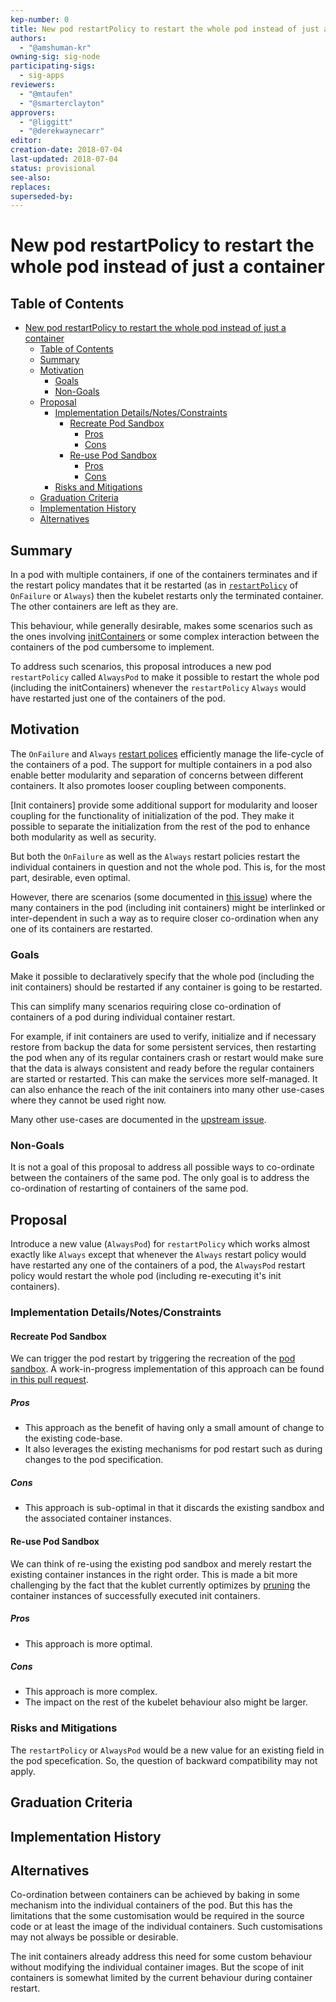 ```yaml
---
kep-number: 0
title: New pod restartPolicy to restart the whole pod instead of just a container
authors:
  - "@amshuman-kr"
owning-sig: sig-node
participating-sigs:
  - sig-apps
reviewers:
  - "@mtaufen"
  - "@smarterclayton"
approvers:
  - "@liggitt"
  - "@derekwaynecarr"
editor:
creation-date: 2018-07-04
last-updated: 2018-07-04
status: provisional
see-also:
replaces:
superseded-by:
---
```


# New pod restartPolicy to restart the whole pod instead of just a container

## Table of Contents
* [New pod restartPolicy to restart the whole pod instead of just a container](#new-pod-restartpolicy-to-restart-the-whole-pod-instead-of-just-a-container)
  * [Table of Contents](#table-of-contents)
  * [Summary](#summary)
  * [Motivation](#motivation)
    * [Goals](#goals)
    * [Non\-Goals](#non-goals)
  * [Proposal](#proposal)
    * [Implementation Details/Notes/Constraints](#implementation-detailsnotesconstraints)
      * [Recreate Pod Sandbox](#recreate-pod-sandbox)
        * [Pros](#pros)
        * [Cons](#cons)
      * [Re\-use Pod Sandbox](#re-use-pod-sandbox)
        * [Pros](#pros-1)
        * [Cons](#cons-1)
    * [Risks and Mitigations](#risks-and-mitigations)
  * [Graduation Criteria](#graduation-criteria)
  * [Implementation History](#implementation-history)
  * [Alternatives](#alternatives)

## Summary

In a pod with multiple containers, if one of the containers terminates and if the restart policy mandates that it be restarted (as in [`restartPolicy`][rp] of `OnFailure` or `Always`) then the kubelet restarts only the terminated container. The other containers are left as they are.

This behaviour, while generally desirable, makes some scenarios such as the ones involving [initContainers][issue] or some complex interaction between the containers of the pod cumbersome to implement.

To address such scenarios, this proposal introduces a new pod `restartPolicy` called `AlwaysPod` to make it possible to restart the whole pod (including the initContainers) whenever the `restartPolicy` `Always` would have restarted just one of the containers of the pod.

## Motivation

The `OnFailure` and `Always` [restart polices][rp] efficiently manage the life-cycle of the containers of a pod. The support for multiple containers in a pod also enable better modularity and separation of concerns between different containers. It also promotes looser coupling between components.

[Init containers] provide some additional support for modularity and looser coupling for the functionality of initialization of the pod. They make it possible to separate the initialization from the rest of the pod to enhance both modularity as well as security.

But both the `OnFailure` as well as the `Always` restart policies restart the individual containers in question and not the whole pod. This is, for the most part, desirable, even optimal.

However, there are scenarios (some documented in [this issue][issue]) where the many containers in the pod (including init containers) might be interlinked or inter-dependent in such a way as to require closer co-ordination when any one of its containers are restarted.

### Goals

Make it possible to declaratively specify that the whole pod (including the init containers) should be restarted if any container is going to be restarted.

This can simplify many scenarios requiring close co-ordination of containers of a pod during individual container restart.

For example, if init containers are used to verify, initialize and if necessary restore from backup the data for some persistent services, then restarting the pod when any of its regular containers crash or restart would make sure that the data is always consistent and ready before the regular containers are started or restarted. This can make the services more self-managed. It can also enhance the reach of the init containers into many other use-cases where they cannot be used right now.

Many other use-cases are documented in the [upstream issue][issue].

### Non-Goals

It is not a goal of this proposal to address all possible ways to co-ordinate between the containers of the same pod.
The only goal is to address the co-ordination of restarting of containers of the same pod.

## Proposal

Introduce a new value (`AlwaysPod`) for `restartPolicy` which works almost exactly like `Always` except that whenever the `Always` restart policy would have restarted any one of the containers of a pod, the `AlwaysPod` restart policy would restart the whole pod (including re-executing it's init containers).

### Implementation Details/Notes/Constraints

#### Recreate Pod Sandbox

We can trigger the pod restart by triggering the recreation of the [pod sandbox][sandbox]. A work-in-progress implementation of this approach can be found [in this pull request][pr].

##### Pros
  * This approach as the benefit of having only a small amount of change to the existing code-base.
  * It also leverages the existing mechanisms for pod restart such as during changes to the pod specification.
##### Cons
  * This approach is sub-optimal in that it discards the existing sandbox and the associated container instances.

#### Re-use Pod Sandbox

We can think of re-using the existing pod sandbox and merely restart the existing container instances in the right order. This is made a bit more challenging by the fact that the kublet currently optimizes by [pruning][prune] the container instances of successfully executed init containers.

##### Pros
  * This approach is more optimal.
##### Cons
  * This approach is more complex.
  * The impact on the rest of the kubelet behaviour also might be larger.

### Risks and Mitigations

The `restartPolicy` or `AlwaysPod` would be a new value for an existing field in the pod specefication. So, the question of backward compatibility may not apply.

## Graduation Criteria

## Implementation History

## Alternatives

Co-ordination between containers can be achieved by baking in some mechanism into the individual containers of the pod. 
But this has the limitations that the some customisation would be required in the source code or at least the image of the individual containers. Such customisations may not always be possible or desirable.

The init containers already address this need for some custom behaviour without modifying the individual container images. But the scope of init containers is somewhat limited by the current behaviour during container restart.

[rp]: https://kubernetes.io/docs/concepts/workloads/pods/pod-lifecycle/#restart-policy 
[issue]: https://github.com/kubernetes/kubernetes/issues/52345
[ic]: https://kubernetes.io/docs/concepts/workloads/pods/init-containers/
[sandbox]: https://github.com/kubernetes/kubernetes/blob/e3fa9133af250ee8abfc84b200c6495612114c08/pkg/kubelet/kuberuntime/kuberuntime_manager.go#L383
[pr]: https://github.com/kubernetes/kubernetes/pull/65619
[prune]: https://github.com/kubernetes/kubernetes/blob/e3fa9133af250ee8abfc84b200c6495612114c08/pkg/kubelet/kuberuntime/kuberuntime_container.go#L621
